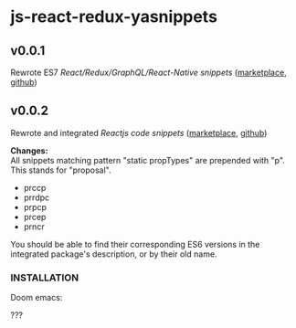 # js-react-redux-yasnippets

## v0.0.1
Rewrote ES7 *React/Redux/GraphQL/React-Native snippets*
  ([marketplace](https://marketplace.visualstudio.com/items?itemName=dsznajder.es7-react-js-snippets),
  [github](https://github.com/dsznajder/vscode-es7-javascript-react-snippets))

## v0.0.2
Rewrote and integrated *Reactjs code snippets*
  ([marketplace](https://marketplace.visualstudio.com/items?itemName=xabikos.ReactSnippets),
  [github](https://github.com/xabikos/vscode-react))

**Changes:**  
All snippets matching pattern "static propTypes" are prepended with "p". This
stands for "proposal".
- prccp
- prrdpc
- prpcp
- prcep
- prncr

You should be able to find their corresponding ES6 versions in the integrated
package's description, or by their old name.

### INSTALLATION

Doom emacs:

???
